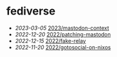 # fediverse
- *2023-03-05* [2023/mastodon-context](/2023/mastodon-context)
- *2022-12-20* [2022/patching-mastodon](/2022/patching-mastodon)
- *2022-12-15* [2022/fake-relay](/2022/fake-relay)
- *2022-11-20* [2022/gotosocial-on-nixos](/2022/gotosocial-on-nixos)
